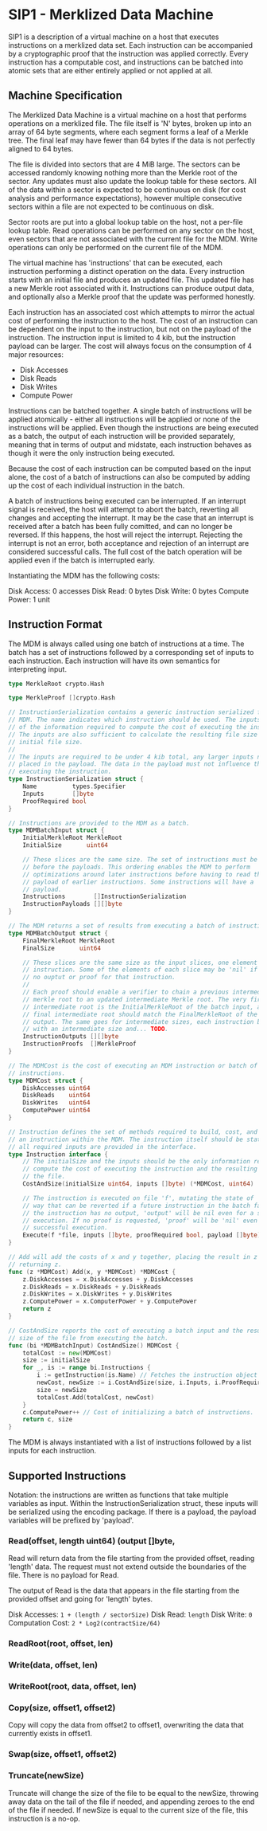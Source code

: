 # SIP1 - Merklized Data Machine

SIP1 is a description of a virtual machine on a host that executes instructions
on a merklized data set. Each instruction can be accompanied by a cryptographic
proof that the instruction was applied correctly. Every instruction has a
computable cost, and instructions can be batched into atomic sets that are
either entirely applied or not applied at all.

## Machine Specification

The Merklized Data Machine is a virtual machine on a host that performs
operations on a merklized file. The file itself is 'N' bytes, broken up
into an array of 64 byte segments, where each segment forms a leaf of a Merkle
tree. The final leaf may have fewer than 64 bytes if the data is not perfectly
aligned to 64 bytes.

The file is divided into sectors that are 4 MiB large. The sectors can be
accessed randomly knowing nothing more than the Merkle root of the sector. Any
updates must also update the lookup table for these sectors. All of the data
within a sector is expected to be continuous on disk (for cost analysis and
performance expectations), however multiple consecutive sectors within a file
are not expected to be continuous on disk.

Sector roots are put into a global lookup table on the host, not a per-file
lookup table. Read operations can be performed on any sector on the host, even
sectors that are not associated with the current file for the MDM. Write
operations can only be performed on the current file of the MDM.

The virtual machine has 'instructions' that can be executed, each instruction
performing a distinct operation on the data. Every instruction starts with an
initial file and produces an updated file. This updated file has a new
Merkle root associated with it. Instructions can produce output data, and
optionally also a Merkle proof that the update was performed honestly.

Each instruction has an associated cost which attempts to mirror the actual cost
of performing the instruction to the host. The cost of an instruction can be
dependent on the input to the instruction, but not on the payload of the
instruction. The instruction input is limited to 4 kib, but the instruction
payload can be larger. The cost will always focus on the consumption of 4 major
resources:

+ Disk Accesses
+ Disk Reads
+ Disk Writes
+ Compute Power

Instructions can be batched together. A single batch of instructions will be
applied atomically - either all instructions will be applied or none of the
instructions will be applied. Even though the instructions are being executed as
a batch, the output of each instruction will be provided separately, meaning
that in terms of output and midstate, each instruction behaves as though it were
the only instruction being executed.

Because the cost of each instruction can be computed based on the input alone,
the cost of a batch of instructions can also be computed by adding up the cost
of each individual instruction in the batch.

A batch of instructions being executed can be interrupted. If an interrupt
signal is received, the host will attempt to abort the batch, reverting all
changes and accepting the interrupt. It may be the case that an interrupt is
received after a batch has been fully comitted, and can no longer be reversed.
If this happens, the host will reject the interrupt. Rejecting the interrupt is
not an error, both acceptance and rejection of an interrupt are considered
successful calls. The full cost of the batch operation will be applied even if
the batch is interrupted early.

Instantiating the MDM has the following costs:

Disk Access:   0 accesses
Disk Read:     0 bytes
Disk Write:    0 bytes
Compute Power: 1 unit

## Instruction Format

The MDM is always called using one batch of instructions at a time. The batch
has a set of instructions followed by a corresponding set of inputs to each
instruction. Each instruction will have its own semantics for interpreting
input.

```go
type MerkleRoot crypto.Hash

type MerkleProof []crypto.Hash

// InstructionSerialization contains a generic instruction serialized for the
// MDM. The name indicates which instruction should be used. The inputs are all
// of the information required to compute the cost of executing the instruction.
// The inputs are also sufficient to calculate the resulting file size given the
// initial file size.
//
// The inputs are required to be under 4 kib total, any larger inputs need to be
// placed in the payload. The data in the payload must not influence the cost of
// executing the instruction.
type InstructionSerialization struct {
	Name          types.Specifier
	Inputs        []byte
	ProofRequired bool
}

// Instructions are provided to the MDM as a batch.
type MDMBatchInput struct {
	InitialMerkleRoot MerkleRoot
	InitialSize       uint64

	// These slices are the same size. The set of instructions must be provided
	// before the payloads. This ordering enables the MDM to perform
	// optimizations around later instructions before having to read the entire
	// payload of earlier instructions. Some instructions will have a 'nil'
	// payload.
	Instructions        []InstructionSerialization
	InstructionPayloads [][]byte
}

// The MDM returns a set of results from executing a batch of instructions.
type MDMBatchOutput struct {
	FinalMerkleRoot MerkleRoot
	FinalSize       uint64

	// These slices are the same size as the input slices, one element per
	// instruction. Some of the elements of each slice may be 'nil' if there is
	// no ouptut or proof for that instruction.
	//
	// Each proof should enable a verifier to chain a previous intermediate
	// merkle root to an updated intermediate Merkle root. The very first
	// intermediate root is the InitialMerkleRoot of the batch input, and the
	// final intermediate root should match the FinalMerkleRoot of the batch
	// output. The same goes for intermediate sizes, each instruction begins
	// with an intermediate size and... TODO.
	InstructionOutputs [][]byte
	InstructionProofs  []MerkleProof
}

// The MDMCost is the cost of executing an MDM instruction or batch of
// instructions.
type MDMCost struct {
	DiskAccesses uint64
	DiskReads    uint64
	DiskWrites   uint64
	ComputePower uint64
}

// Instruction defines the set of methods required to build, cost, and execute
// an instruction within the MDM. The instruction itself should be stateless,
// all required inputs are provided in the interface.
type Instruction interface {
	// The initialSize and the inputs should be the only information required to
	// compute the cost of executing the instruction and the resulting size of
	// the file.
	CostAndSize(initialSize uint64, inputs []byte) (*MDMCost, uint64)

	// The instruction is executed on file 'f', mutating the state of 'f' in a
	// way that can be reverted if a future instruction in the batch fails. If
	// the instruction has no output, 'output' will be nil even for a successful
	// execution. If no proof is requested, 'proof' will be 'nil' even for a
	// successful execution.
	Execute(f *file, inputs []byte, proofRequired bool, payload []byte) (output []byte, proof []byte, err error)
}

// Add will add the costs of x and y together, placing the result in z and
// returning z.
func (z *MDMCost) Add(x, y *MDMCost) *MDMCost {
	z.DiskAccesses = x.DiskAccesses + y.DiskAccesses
	z.DiskReads = x.DiskReads + y.DiskReads
	z.DiskWrites = x.DiskWrites + y.DiskWrites
	z.ComputePower = x.ComputerPower + y.ComputePower
	return z
}

// CostAndSize reports the cost of executing a batch input and the resulting
// size of the file from executing the batch.
func (bi *MDMBatchInput) CostAndSize() MDMCost {
	totalCost := new(MDMCost)
	size := initialSize
	for _, is := range bi.Instructions {
		i := getInstruction(is.Name) // Fetches the instruction object associated with the instruction name.
		newCost, newSize := i.CostAndSize(size, i.Inputs, i.ProofRequired)
		size = newSize
		totalCost.Add(totalCost, newCost)
	}
	c.ComputePower++ // Cost of initializing a batch of instructions.
	return c, size
}
```

The MDM is always instantiated with a list of instructions followed by a list
inputs for each instruction.

## Supported Instructions

Notation: the instructions are written as functions that take multiple variables
as input. Within the InstructionSerialization struct, these inputs will be
serialized using the encoding package. If there is a payload, the payload
variables will be prefixed by 'payload'.

### Read(offset, length uint64) (output []byte, 

Read will return data from the file starting from the provided offset, reading
'length' data. The request must not extend outside the boundaries of the file.
There is no payload for Read.

The output of Read is the data that appears in the file starting from the
provided offset and going for 'length' bytes.

Disk Accesses: `1 + (length / sectorSize)`
Disk Read: `length`
Disk Write: `0`
Computation Cost: `2 * Log2(contractSize/64)`

### ReadRoot(root, offset, len)

### Write(data, offset, len)

### WriteRoot(root, data, offset, len)

### Copy(size, offset1, offset2)

Copy will copy the data from offset2 to offset1, overwriting the data that
currently exists in offset1.

### Swap(size, offset1, offset2)

### Truncate(newSize)

Truncate will change the size of the file to be equal to the newSize, throwing
away data on the tail of the file if needed, and appending zeroes to the end of
the file if needed. If newSize is equal to the current size of the file, this
instruction is a no-op.
